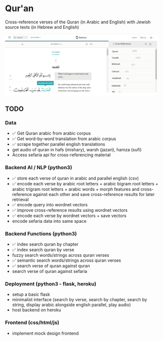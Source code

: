 # Qur'an
Cross-reference verses of the  Quran (in Arabic and English) with Jewish source texts (in Hebrew and English)

![](design/interface.png)


## TODO

### Data
- ✅ Get Quran arabic from arabic corpus
- ✅ Get word-by-word translation from arabic corpus
- ✅ scrape together parallel english translations 
- get audio of quran in hafs (mishary), warsh (jazari), hamza (sufi)
- Access sefaria api for cross-referencing material

### Backend AI / NLP (python3)
- ✅ store each verse of quran in arabic and parallel english (csv)
- ✅ encode each verse by arabic root letters + arabic bigram root letters + arabic trigram root letters + arabic words + morph features and cross-reference against each other and save cross-reference results for later retrieval
- ✅ encode query into wordnet vectors
- ✅ improve cross-reference results using wordnet vectors 
- ✅ encode each verse by wordnet vectors + save vectors
- encode sefaria data into same space

### Backend Functions (python3)
- ✅ index search quran by chapter
- ✅ index search quran by verse
- fuzzy search words/strings across quran verses
- ✅ semantic search words/strings across quran verses
- ✅ search verse of quran against quran 
- search verse of quran against sefaria

### Deployment (python3 - flask, heroku)
- setup a basic flask
- minimalist interface (search by verse, search by chapter, search by string, display arabic alongside english parallel, play audio)
- host backend on heroku

### Frontend (css/html/js)
- implement mock design frontend